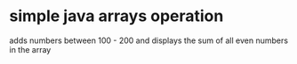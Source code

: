 # simple java arrays operation

adds numbers between 100 - 200 and displays the sum of all even numbers in the array 
